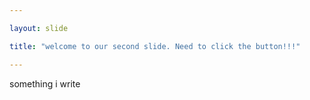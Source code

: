 ```yaml
---

layout: slide

title: "welcome to our second slide. Need to click the button!!!"

---
```


something i write
